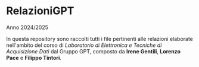 # RelazioniGPT
Anno 2024/2025

In questa repository sono raccolti tutti i file pertinenti alle relazioni elaborate nell'ambito del corso di *Laboratorio di Elettronica e Tecniche di Acquisizione Dati* dal Gruppo GPT, composto da **Irene Gentili**, **Lorenzo Pace** e **Filippo Tintori**.
